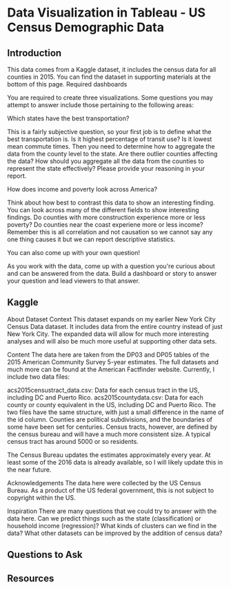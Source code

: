 # Data Visualization in Tableau - US Census Demographic Data

## <b>Introduction</b><br>

This data comes from a Kaggle dataset, it includes the census data for all counties in 2015. You can find the dataset in supporting materials at the bottom of this page. Required dashboards

You are required to create three visualizations. Some questions you may attempt to answer include those pertaining to the following areas:

Which states have the best transportation?

This is a fairly subjective question, so your first job is to define what the best transportation is. Is it highest percentage of transit use? Is it lowest mean commute times. Then you need to determine how to aggregate the data from the county level to the state. Are there outlier counties affecting the data? How should you aggregate all the data from the counties to represent the state effectively? Please provide your reasoning in your report.

How does income and poverty look across America?

Think about how best to contrast this data to show an interesting finding. You can look across many of the different fields to show interesting findings. Do counties with more construction experience more or less poverty? Do counties near the coast experiene more or less income? Remember this is all correlation and not causation so we cannot say any one thing causes it but we can report descriptive statistics.

You can also come up with your own question!

As you work with the data, come up with a question you're curious about and can be answered from the data. Build a dashboard or story to answer your question and lead viewers to that answer.

## Kaggle

About Dataset
Context
This dataset expands on my earlier New York City Census Data dataset. It includes data from the entire country instead of just New York City. The expanded data will allow for much more interesting analyses and will also be much more useful at supporting other data sets.

Content
The data here are taken from the DP03 and DP05 tables of the 2015 American Community Survey 5-year estimates. The full datasets and much more can be found at the American Factfinder website. Currently, I include two data files:

acs2015censustract_data.csv: Data for each census tract in the US, including DC and Puerto Rico.
acs2015countydata.csv: Data for each county or county equivalent in the US, including DC and Puerto Rico.
The two files have the same structure, with just a small difference in the name of the id column. Counties are political subdivisions, and the boundaries of some have been set for centuries. Census tracts, however, are defined by the census bureau and will have a much more consistent size. A typical census tract has around 5000 or so residents.

The Census Bureau updates the estimates approximately every year. At least some of the 2016 data is already available, so I will likely update this in the near future.

Acknowledgements
The data here were collected by the US Census Bureau. As a product of the US federal government, this is not subject to copyright within the US.

Inspiration
There are many questions that we could try to answer with the data here. Can we predict things such as the state (classification) or household income (regression)? What kinds of clusters can we find in the data? What other datasets can be improved by the addition of census data?


## Questions to Ask



## Resources


